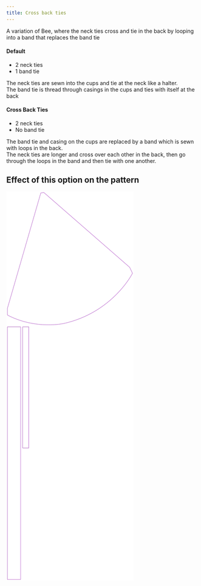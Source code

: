 ```yaml
---
title: Cross back ties
---
```


A variation of Bee, where the neck ties cross and tie in the back by looping into a band that replaces the band tie

#### Default

-   2 neck ties
-   1 band tie

The neck ties are sewn into the cups and tie at the neck like a halter.\
The band tie is thread through casings in the cups and ties with itself at the back

#### Cross Back Ties

-   2 neck ties
-   No band tie

The band tie and casing on the cups are replaced by a band which is sewn with loops in the back.\
The neck ties are longer and cross over each other in the back, then go through the loops in the band and then tie with one another.

## Effect of this option on the pattern

![This image shows the effect of this option by superimposing several variants that have a different value for this option](bee_crossbackties_sample.svg "Effect of this option on the pattern")
